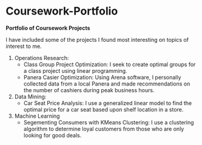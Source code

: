 # Coursework-Portfolio
**Portfolio of Coursework Projects**

I have included some of the projects I found most interesting on topics of interest to me.

1. Operations Research:
    * Class Group Project Optimization: I seek to create optimal groups for a class project using linear programming.
    * Panera Casier Optimization: Using Arena software, I personally collected data from a local Panera and made recommendations on the number of cashiers during peak business hours.
2. Data Mining:
    * Car Seat Price Analysis: I use a generalized linear model to find the optimal price for a car seat based upon shelf location in a store.
3. Machine Learning
   *  Segementing Consumers with KMeans Clustering: I use a clustering algorithm to determine loyal customers from those who are only looking for good deals.  
